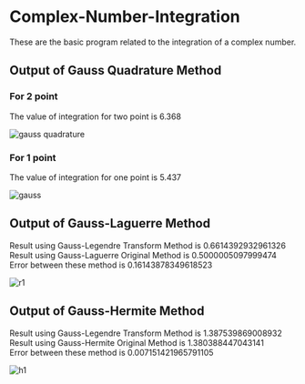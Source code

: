 # Complex-Number-Integration
These are the basic program related to the integration of a complex number.

## Output of Gauss Quadrature Method

### For 2 point

The value of integration for two point is 6.368

![gauss quadrature](https://github.com/user-attachments/assets/7b2a32d6-054d-4ec4-a432-a6f9c1e6bf15)

### For 1 point

The value of integration for one point is 5.437

![gauss](https://github.com/user-attachments/assets/fe570055-b201-42ab-9027-89e3647d80f6)

## Output of Gauss-Laguerre Method

Result using Gauss-Legendre Transform Method is 0.6614392932961326
<br>
Result using Gauss-Laguerre Original Method is 0.5000005097999474
<br>
Error between these method is 0.16143878349618523
<br>

![r1](https://github.com/user-attachments/assets/9e5f5cd5-07b7-435b-9b25-1818803cb778)

## Output of Gauss-Hermite Method

Result using Gauss-Legendre Transform Method is 1.387539869008932
<br>
Result using Gauss-Hermite Original Method is 1.380388447043141
<br>
Error between these method is 0.007151421965791105
<br>

![h1](https://github.com/user-attachments/assets/5bce0e92-1c1d-4de5-9685-7954fa9130bf)
